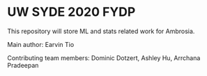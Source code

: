 # UW SYDE 2020 FYDP
This repository will store ML and stats related work for Ambrosia.

Main author: Earvin Tio

Contributing team members: Dominic Dotzert, Ashley Hu, Arrchana Pradeepan